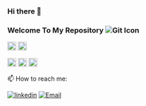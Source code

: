 ### Hi there 👋

### Welcome To My Repository ![Git Icon](https://img.icons8.com/ios/4294D4/40/github--v1.png)

<code><img height="20" alt="MATLAB" src="https://upload.wikimedia.org/wikipedia/commons/2/21/Matlab_Logo.png"></code>
<code><img height="20" alt="Python" src="https://upload.wikimedia.org/wikipedia/commons/c/c3/Python-logo-notext.svg"></code>

<code><img height="20" alt="C" src="https://upload.wikimedia.org/wikipedia/commons/1/19/C_Logo.png"></code>
<code><img height="20" alt="C++" src="https://upload.wikimedia.org/wikipedia/commons/1/18/ISO_C%2B%2B_Logo.svg"></code>
<code><img height="20" alt="Inkscape" src="https://upload.wikimedia.org/wikipedia/commons/0/0d/Inkscape_Logo.svg"></code>
<!--
<code><img height="20" alt="SolidWorks" src="https://upload.wikimedia.org/wikipedia/commons/3/3d/SolidWorks_Logo.jpg"></code>
<code><img height="20" alt="Altium" src="https://upload.wikimedia.org/wikipedia/commons/3/34/Altium_logo.svg"></code>
<code><img height="20" alt="Matplotlib" src="https://matplotlib.org/_static/logo2_compressed.svg"></code>
<code><img height="20" alt="NumPy" src="https://upload.wikimedia.org/wikipedia/commons/3/31/NumPy_logo_2020.svg"></code>
<code><img height="20" alt="SciPy" src="https://upload.wikimedia.org/wikipedia/commons/8/8b/SciPy_logo.svg"></code>
-->

📫 How to reach me:

[![linkedin](https://img.shields.io/badge/linkedin-0A66C2?style=for-the-badge&logo=linkedin&logoColor=white)](www.linkedin.com/in/martín-de-luca)
[![Email](https://img.shields.io/badge/Gmail-D14836?style=for-the-badge&logo=gmail&logoColor=white)](mailto:martindelucadeveloper@gmail.com)

<!--
**tinchodeluca/tinchodeluca** is a ✨ _special_ ✨ repository because its `README.md` (this file) appears on your GitHub profile.

Here are some ideas to get you started:

- 🔭 I’m currently working on ...
- 🌱 I’m currently learning ...
- 👯 I’m looking to collaborate on ...
- 🤔 I’m looking for help with ...
- 💬 Ask me about ...
- 📫 How to reach me: ...
- 😄 Pronouns: ...
- ⚡ Fun fact: ...
-->
